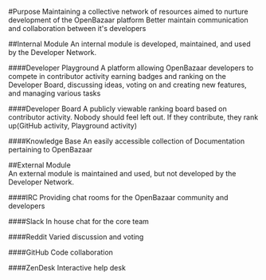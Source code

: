 #Purpose 
Maintaining a collective network of resources aimed to nurture development of the OpenBazaar platform
Better maintain communication and collaboration between it's developers



##Internal Module
    An internal module is developed, maintained, and used by the Developer Network.

####Developer Playground
  A platform allowing OpenBazaar developers to compete in contributor activity earning badges and ranking on the Developer Board, discussing ideas, voting on and creating new features, and managing various tasks

####Developer Board
  A publicly viewable ranking board based on contributor activity. Nobody should feel left out. If they contribute, they rank up(GitHub activity, Playground activity)

####Knowledge Base
  An easily accessible collection of Documentation pertaining to OpenBazaar

             
##External Module       
    An external module is maintained and used, but not developed by the Developer Network.

####IRC
  Providing chat rooms for the OpenBazaar community and developers

####Slack
  In house chat for the core team

####Reddit
  Varied discussion and voting

####GitHub
  Code collaboration

####ZenDesk
  Interactive help desk
